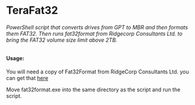 # TeraFat32

###### PowerShell script that converts drives from GPT to MBR and then formats them FAT32. Then runs fat32format from Ridgecorp Consultants Ltd. to bring the FAT32 volume size limit above 2TB.

#### Usage:

You will need a copy of Fat32Format from RidgeCorp Consultants Ltd. you can get that [here](http://ridgecrop.co.uk/)

Move fat32format.exe into the same directory as the script and run the script.
